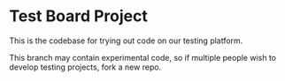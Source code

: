 # Test Board Project

This is the codebase for trying out code on our testing platform.

This branch may contain experimental code, so if multiple people wish to develop testing projects, fork a new repo.
